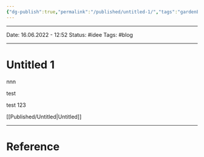 ```yaml
---
{"dg-publish":true,"permalink":"/published/untitled-1/","tags":"gardenEntry","dgHomeLink":true,"dgPassFrontmatter":false}
---
```



--- 
Date: 16.06.2022 - 12:52
Status: #idee 
Tags: #blog

---
# Untitled 1

nnn 

test

test 123

[[Published/Untitled|Untitled]]

---
# Reference
